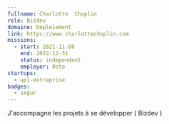 ```yaml
---
fullname: Charlotte  Choplin 
role: Bizdev
domaine: Déploiement
link: https://www.charlottechoplin.com
missions:
  - start: 2021-11-08
    end: 2022-12-31
    status: independent
    employer: Octo
startups:
  - api-entreprise
badges:
  - segur
---
```


J'accompagne les projets  à se développer ( Bizdev )
